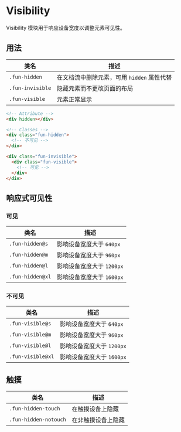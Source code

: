 # Visibility

Visibility 模块用于响应设备宽度以调整元素可见性。

## 用法

| 类名             | 描述                                       |
| ---------------- | ------------------------------------------ |
| `.fun-hidden`    | 在文档流中删除元素，可用 `hidden` 属性代替 |
| `.fun-invisible` | 隐藏元素而不更改页面的布局                 |
| `.fun-visible`   | 元素正常显示                               |

```html
<!-- Attribute -->
<div hidden></div>

<!-- Classes -->
<div class="fun-hidden">
  <!-- 不可见 -->
</div>

<div class="fun-invisible">
  <div class="fun-visible">
    <!-- 可见 -->
  </div>
</div>
```

## 响应式可见性

### 可见

| 类名             | 描述                      |
| ---------------- | ------------------------- |
| `.fun-hidden@s`  | 影响设备宽度大于 `640px`  |
| `.fun-hidden@m`  | 影响设备宽度大于 `960px`  |
| `.fun-hidden@l`  | 影响设备宽度大于 `1200px` |
| `.fun-hidden@xl` | 影响设备宽度大于 `1600px` |

### 不可见

| 类名              | 描述                      |
| ----------------- | ------------------------- |
| `.fun-visible@s`  | 影响设备宽度大于 `640px`  |
| `.fun-visible@m`  | 影响设备宽度大于 `960px`  |
| `.fun-visible@l`  | 影响设备宽度大于 `1200px` |
| `.fun-visible@xl` | 影响设备宽度大于 `1600px` |

## 触摸

| 类名                  | 描述               |
| --------------------- | ------------------ |
| `.fun-hidden-touch`   | 在触摸设备上隐藏   |
| `.fun-hidden-notouch` | 在非触摸设备上隐藏 |

